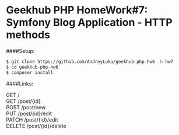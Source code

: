 Geekhub PHP HomeWork#7: Symfony Blog Application - HTTP methods
===================

####Setup:

```bash
$ git clone https://github.com/AndreyLuka/geekhub-php-hw6 -b hw7
$ cd geekhub-php-hw6
$ composer install
``` 

####Links:

GET /<br>
GET /post/{id}<br>
POST /post/new<br>
PUT /post/{id}/edit<br>
PATCH /post/{id}/edit<br>
DELETE /post/{id}/delete
